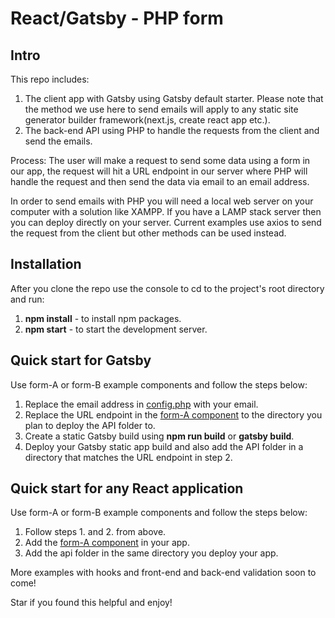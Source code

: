 # React/Gatsby - PHP form 

## Intro

This repo includes:

1. The client app with Gatsby using Gatsby default starter. Please note that the method we use here to send emails will apply to any static site generator builder framework(next.js, create react app etc.).
2. The back-end API using PHP to handle the requests from the client and send the emails.

Process: The user will make a request to send some data using a form in our app, the request will hit a URL endpoint in our server where PHP will handle the request and then send the data via email to an email address.

In order to send emails with PHP you will need a local web server on your computer with a solution like XAMPP. If you have a LAMP stack server then you can deploy directly on your server. Current examples use axios to send the request from the client but other methods can be used instead.

## Installation

After you clone the repo use the console to cd to the project's root directory and run:
1. **npm install** - to install npm packages.
2. **npm start** - to start the development server. 

## Quick start for Gatsby

Use form-A or form-B example components and follow the steps below:

1. Replace the email address in [config.php](https://github.com/frankagathos/gatsby-with-php-form/blob/master/api/contact/config.php) with your email.
2. Replace the URL endpoint in the [form-A component](https://github.com/frankagathos/gatsby-with-php-form/blob/master/src/components/form-A.js) to the directory you plan to deploy the API folder to.
3. Create a static Gatsby build using  **npm run build** or **gatsby build**.
4. Deploy your Gatsby static app build and also add the API folder in a directory that matches the URL endpoint in step 2.

## Quick start for any React application

Use form-A or form-B example components and follow the steps below:

1. Follow steps 1. and 2. from above.
2. Add the [form-A component](https://github.com/frankagathos/gatsby-with-php-form/blob/master/src/components/form-A.js) in your app.
3. Add the api folder in the same directory you deploy your app.

More examples with hooks and front-end and back-end validation soon to come!

Star if you found this helpful and enjoy!
